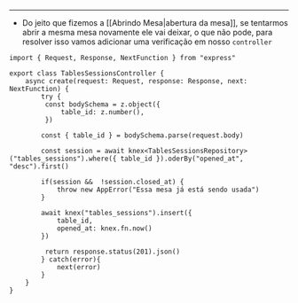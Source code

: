 ___
- Do jeito que fizemos a [[Abrindo Mesa|abertura da mesa]], se tentarmos abrir a mesma mesa novamente ele vai deixar, o que não pode, para resolver isso vamos adicionar uma verificação em nosso `controller`
```Ts
import { Request, Response, NextFunction } from "express"

export class TablesSessionsController {
	async create(request: Request, response: Response, next: NextFunction) {
		try {
		 const bodySchema = z.object({
			 table_id: z.number(),
		 })

		const { table_id } = bodySchema.parse(request.body)

		const session = await knex<TablesSessionsRepository>("tables_sessions").where({ table_id }).oderBy("opened_at", "desc").first()

		if(session &&  !session.closed_at) {
			throw new AppError("Essa mesa já está sendo usada")
		}

		await knex("tables_sessions").insert({
			table_id,
			opened_at: knex.fn.now()
		})
		
		 return response.status(201).json()
		} catch(error){
			next(error) 
		}
	}
}

```